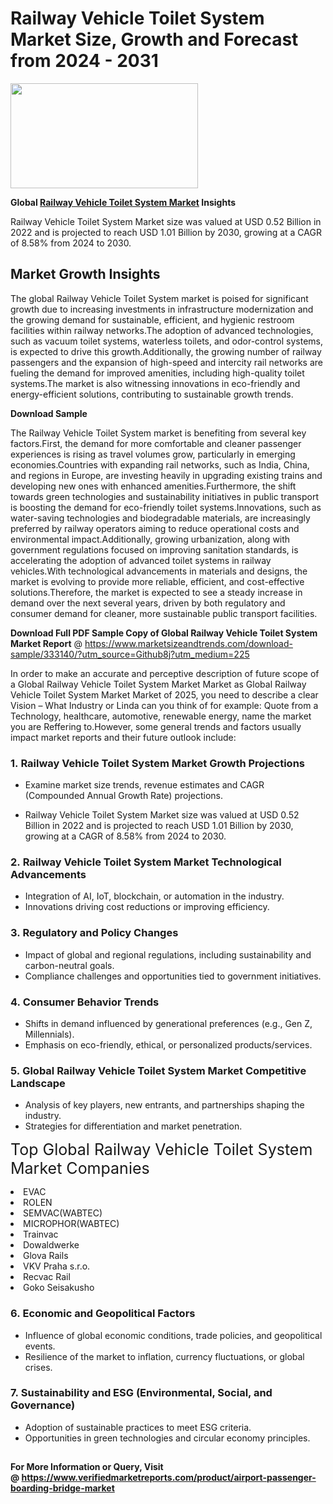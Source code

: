 <H1>Railway Vehicle Toilet System Market Size, Growth and Forecast from 2024 - 2031</H1><img class="aligncenter size-medium wp-image-584254" src="https://thirdeyenews.in/wp-content/uploads/2024/09/Global-Market-Research-300x168.jpeg" alt="" width="300" height="168" /><p><strong>Global&nbsp;<a href="https://www.marketsizeandtrends.com/download-sample/333140/?utm_source=Github8j?utm_medium=225">Railway Vehicle Toilet System Market</a> Insights</strong></p><p>Railway Vehicle Toilet System Market size was valued at USD 0.52 Billion in 2022 and is projected to reach USD 1.01 Billion by 2030, growing at a CAGR of 8.58% from 2024 to 2030.</p><p><h2>Market Growth Insights</h2> <p>The global Railway Vehicle Toilet System market is poised for significant growth due to increasing investments in infrastructure modernization and the growing demand for sustainable, efficient, and hygienic restroom facilities within railway networks.The adoption of advanced technologies, such as vacuum toilet systems, waterless toilets, and odor-control systems, is expected to drive this growth.Additionally, the growing number of railway passengers and the expansion of high-speed and intercity rail networks are fueling the demand for improved amenities, including high-quality toilet systems.The market is also witnessing innovations in eco-friendly and energy-efficient solutions, contributing to sustainable growth trends.</p> <p><strong>Download Sample</strong></p> <p>The Railway Vehicle Toilet System market is benefiting from several key factors.First, the demand for more comfortable and cleaner passenger experiences is rising as travel volumes grow, particularly in emerging economies.Countries with expanding rail networks, such as India, China, and regions in Europe, are investing heavily in upgrading existing trains and developing new ones with enhanced amenities.Furthermore, the shift towards green technologies and sustainability initiatives in public transport is boosting the demand for eco-friendly toilet systems.Innovations, such as water-saving technologies and biodegradable materials, are increasingly preferred by railway operators aiming to reduce operational costs and environmental impact.Additionally, growing urbanization, along with government regulations focused on improving sanitation standards, is accelerating the adoption of advanced toilet systems in railway vehicles.With technological advancements in materials and designs, the market is evolving to provide more reliable, efficient, and cost-effective solutions.Therefore, the market is expected to see a steady increase in demand over the next several years, driven by both regulatory and consumer demand for cleaner, more sustainable public transport facilities.</p> <p><span class=""><strong>Download Full PDF Sample Copy of Global Railway Vehicle Toilet System Market Report</strong> @ <a href="https://www.marketsizeandtrends.com/download-sample/333140/?utm_source=Github8j?utm_medium=225" target="_blank">https://www.marketsizeandtrends.com/download-sample/333140/?utm_source=Github8j?utm_medium=225</a></span></p><p>In order to make an accurate and perceptive description of future scope of a Global&nbsp;Railway Vehicle Toilet System Market Market as Global&nbsp;Railway Vehicle Toilet System Market Market of 2025, you need to describe a clear Vision &ndash; What Industry or Linda can you think of for example: Quote from a Technology, healthcare, automotive, renewable energy, name the market you are Reffering to.However, some general trends and factors usually impact market reports and their future outlook include:</p><h3>1.&nbsp;<strong>Railway Vehicle Toilet System Market Growth Projections</strong></h3><ul><li>Examine market size trends, revenue estimates and CAGR (Compounded Annual Growth Rate) projections.</li><li><p>Railway Vehicle Toilet System Market size was valued at USD 0.52 Billion in 2022 and is projected to reach USD 1.01 Billion by 2030, growing at a CAGR of 8.58% from 2024 to 2030.</p></li></ul><h3>2.&nbsp;<strong>Railway Vehicle Toilet System Market Technological Advancements</strong></h3><ul><li>Integration of AI, IoT, blockchain, or automation in the industry.</li><li>Innovations driving cost reductions or improving efficiency.</li></ul><h3>3.&nbsp;<strong>Regulatory and Policy Changes</strong></h3><ul><li>Impact of global and regional regulations, including sustainability and carbon-neutral goals.</li><li>Compliance challenges and opportunities tied to government initiatives.</li></ul><h3>4.&nbsp;<strong>Consumer Behavior Trends</strong></h3><ul><li>Shifts in demand influenced by generational preferences (e.g., Gen Z, Millennials).</li><li>Emphasis on eco-friendly, ethical, or personalized products/services.</li></ul><h3>5.&nbsp;<strong>Global Railway Vehicle Toilet System Market Competitive Landscape</strong></h3><ul><li>Analysis of key players, new entrants, and partnerships shaping the industry.</li><li>Strategies for differentiation and market penetration.</li></ul><p data-pm-slice="1 1 []"><span style="color: inherit; font-family: inherit; font-size: 25px;">Top Global Railway Vehicle Toilet System Market Companies</span></p><div class="" data-test-id=""><p><li>EVAC</li><li> ROLEN</li><li> SEMVAC(WABTEC)</li><li> MICROPHOR(WABTEC)</li><li> Trainvac</li><li> Dowaldwerke</li><li> Glova Rails</li><li> VKV Praha s.r.o.</li><li> Recvac Rail</li><li> Goko Seisakusho</li></p></div><h3>6.&nbsp;<strong>Economic and Geopolitical Factors</strong></h3><ul><li>Influence of global economic conditions, trade policies, and geopolitical events.</li><li>Resilience of the market to inflation, currency fluctuations, or global crises.</li></ul><h3>7.&nbsp;<strong>Sustainability and ESG (Environmental, Social, and Governance)</strong></h3><ul><li>Adoption of sustainable practices to meet ESG criteria.</li><li>Opportunities in green technologies and circular economy principles.</li></ul><h2><strong style="font-size: 14px;">For More Information or Query, Visit @&nbsp;</strong><a style="background-color: #ffffff; font-size: 14px;" href="https://www.marketsizeandtrends.com/report/railway-vehicle-toilet-system-market/" target="_blank">https://www.verifiedmarketreports.com/product/airport-passenger-boarding-bridge-market</a></h2>